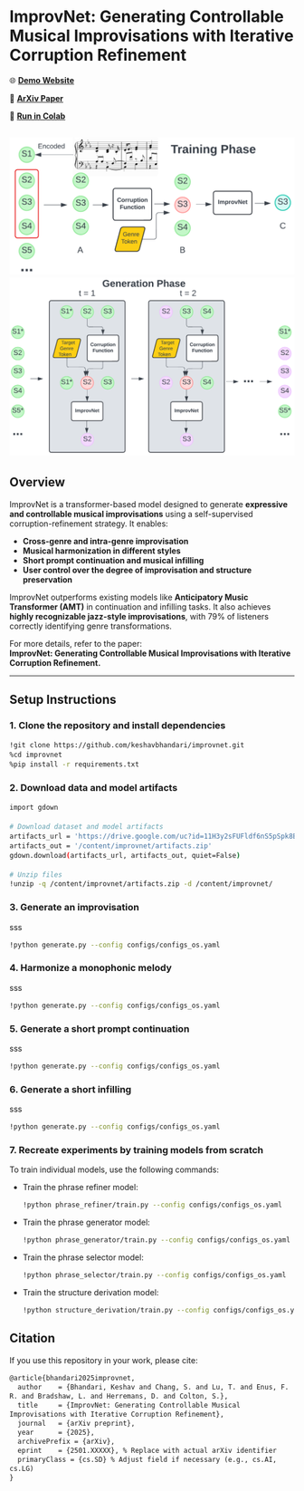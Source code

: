# ImprovNet: Generating Controllable Musical Improvisations with Iterative Corruption Refinement

🌐 [**Demo Website**](https://keshavbhandari.github.io/portfolio/improvnet.html)

📄 [**ArXiv Paper**](https://arxiv.org/abs/your-paper-id) 

🚀 [**Run in Colab**](https://colab.research.google.com/drive/1wywPizbCJOJoODzogEXY59wyBalw6Hay?usp=sharing)  

![Corruption Refinement Training](assets/trainingphase.png)
![Iterative Generation](assets/generationphase.png)
---

## Overview

ImprovNet is a transformer-based model designed to generate **expressive and controllable musical improvisations** using a self-supervised corruption-refinement strategy. It enables:

- **Cross-genre and intra-genre improvisation**  
- **Musical harmonization in different styles**  
- **Short prompt continuation and musical infilling**  
- **User control over the degree of improvisation and structure preservation**  

ImprovNet outperforms existing models like **Anticipatory Music Transformer (AMT)** in continuation and infilling tasks. It also achieves **highly recognizable jazz-style improvisations**, with 79% of listeners correctly identifying genre transformations.  

For more details, refer to the paper:  
**ImprovNet: Generating Controllable Musical Improvisations with Iterative Corruption Refinement.**  

---

## Setup Instructions

### 1. Clone the repository and install dependencies
```bash
!git clone https://github.com/keshavbhandari/improvnet.git
%cd improvnet
%pip install -r requirements.txt
```

### 2. Download data and model artifacts
```bash
import gdown

# Download dataset and model artifacts
artifacts_url = 'https://drive.google.com/uc?id=11H3y2sFUFldf6nS5pSpk8B-bIDHtFH4K'
artifacts_out = '/content/improvnet/artifacts.zip'
gdown.download(artifacts_url, artifacts_out, quiet=False)

# Unzip files
!unzip -q /content/improvnet/artifacts.zip -d /content/improvnet/
```

### 3. Generate an improvisation
sss

```bash
!python generate.py --config configs/configs_os.yaml
```

### 4. Harmonize a monophonic melody
sss

```bash
!python generate.py --config configs/configs_os.yaml
```

### 5. Generate a short prompt continuation
sss

```bash
!python generate.py --config configs/configs_os.yaml
```

### 6. Generate a short infilling
sss

```bash
!python generate.py --config configs/configs_os.yaml
```

### 7. Recreate experiments by training models from scratch
To train individual models, use the following commands:

- Train the phrase refiner model:
  ```bash
  !python phrase_refiner/train.py --config configs/configs_os.yaml
  ```
- Train the phrase generator model:
  ```bash
  !python phrase_generator/train.py --config configs/configs_os.yaml
  ```
- Train the phrase selector model:
  ```bash
  !python phrase_selector/train.py --config configs/configs_os.yaml
  ```
- Train the structure derivation model:
  ```bash
  !python structure_derivation/train.py --config configs/configs_os.yaml
  ```

## Citation

If you use this repository in your work, please cite:

```plaintext
@article{bhandari2025improvnet,
  author    = {Bhandari, Keshav and Chang, S. and Lu, T. and Enus, F. R. and Bradshaw, L. and Herremans, D. and Colton, S.},
  title     = {ImprovNet: Generating Controllable Musical Improvisations with Iterative Corruption Refinement},
  journal   = {arXiv preprint},
  year      = {2025},
  archivePrefix = {arXiv},
  eprint    = {2501.XXXXX}, % Replace with actual arXiv identifier
  primaryClass = {cs.SD} % Adjust field if necessary (e.g., cs.AI, cs.LG)
}
